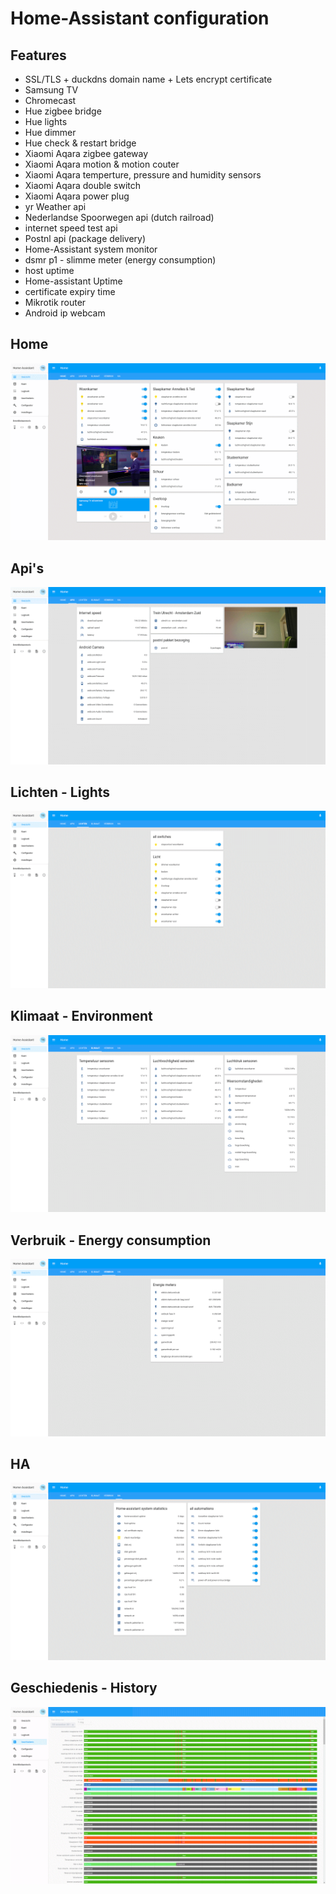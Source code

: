 # Home-Assistant configuration  
  
## Features  
  
* SSL/TLS + duckdns domain name + Lets encrypt certificate
* Samsung TV
* Chromecast
* Hue zigbee bridge
* Hue lights
* Hue dimmer
* Hue check & restart bridge
* Xiaomi Aqara zigbee gateway
* Xiaomi Aqara motion & motion couter
* Xiaomi Aqara temperture, pressure and humidity sensors
* Xiaomi Aqara double switch 
* Xiaomi Aqara power plug
* yr Weather api
* Nederlandse Spoorwegen api (dutch railroad)
* internet speed test api
* Postnl api (package delivery)
* Home-Assistant system monitor
* dsmr p1 - slimme meter (energy consumption)
* host uptime
* Home-assistant Uptime
* certificate expiry time
* Mikrotik router 
* Android ip webcam
  

## Home  
[![home](https://raw.githubusercontent.com/tedsluis/Home-AssistantConfig/master/home.gif)](https://raw.githubusercontent.com/tedsluis/Home-AssistantConfig/master/home.gif)  
  
## Api's  
[![apis](https://raw.githubusercontent.com/tedsluis/Home-AssistantConfig/master/apis.gif)](https://raw.githubusercontent.com/tedsluis/Home-AssistantConfig/master/apis.gif)  
  
## Lichten - Lights    
[![lichten](https://raw.githubusercontent.com/tedsluis/Home-AssistantConfig/master/lichten.gif)](https://raw.githubusercontent.com/tedsluis/Home-AssistantConfig/master/lichten.gif)  
  
## Klimaat - Environment  
[![klimaat](https://raw.githubusercontent.com/tedsluis/Home-AssistantConfig/master/klimaat.gif)](https://raw.githubusercontent.com/tedsluis/Home-AssistantConfig/master/klimaat.gif)  
  
## Verbruik - Energy consumption   
[![verbruik](https://raw.githubusercontent.com/tedsluis/Home-AssistantConfig/master/verbruik.gif)](https://raw.githubusercontent.com/tedsluis/Home-AssistantConfig/master/verbruik.gif)  
  
## HA
[![ha](https://raw.githubusercontent.com/tedsluis/Home-AssistantConfig/master/ha.gif)](https://raw.githubusercontent.com/tedsluis/Home-AssistantConfig/master/ha.gif)  
  
## Geschiedenis - History
[![ha](https://raw.githubusercontent.com/tedsluis/Home-AssistantConfig/master/history.gif)](https://raw.githubusercontent.com/tedsluis/Home-AssistantConfig/master/history.gif)  
 
